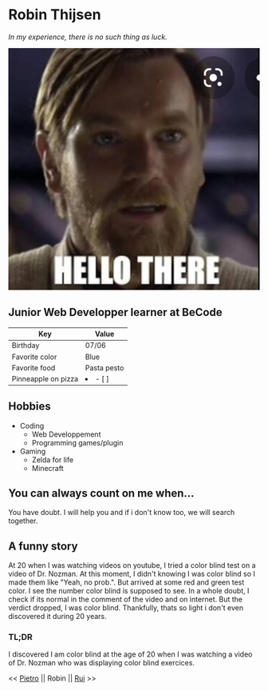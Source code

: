 # Robin Thijsen

*In my experience, there is no such thing as luck.*

![hello there](/hello_there.jpg)

## Junior Web Developper learner at BeCode

Key | Value
--- | -----
Birthday | 07/06
Favorite color | Blue
Favorite food | Pasta pesto
Pinneapple on pizza | <li>- [ ] </li>

## Hobbies

* Coding
	* Web Developpement
	* Programming games/plugin
* Gaming
	* Zelda for life
	* Minecraft

## You can always count on me when...

You have doubt. I will help you and if i don't know too, we will search together.

## A funny story

At 20 when I was watching videos on youtube, I tried a color blind test on a video of Dr. Nozman.
At this moment, I didn't knowing I was color blind so I made them like "Yeah, no prob.".
But arrived at some red and green test color. I see the number color blind is supposed to see.
In a whole doubt, I check if its normal in the comment of the video and on internet.
But the verdict dropped, I was color blind.
Thankfully, thats so light i don't even discovered it during 20 years.

### TL;DR

I discovered I am color blind at the age of 20 when I was watching a video of Dr. Nozman who was displaying color blind exercices.

<< [Pietro](https://github.com/Otto1808) || Robin || [Rui](https://github.com/ruisinhofilipe) >>